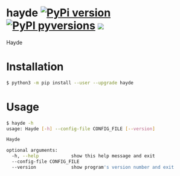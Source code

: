 # hayde [![PyPi version](https://img.shields.io/pypi/v/hayde.svg)](https://pypi.python.org/pypi/hayde/) [![PyPI pyversions](https://img.shields.io/pypi/pyversions/hayde.svg)](https://pypi.python.org/pypi/hayde/) [![](https://img.shields.io/gitlab/license/f9n/hayde.svg)](https://gitlab.com/f9n/hayde/blob/master/LICENSE)

Hayde

# Installation

```bash
$ python3 -m pip install --user --upgrade hayde
```

# Usage

```bash
$ hayde -h
usage: Hayde [-h] --config-file CONFIG_FILE [--version]

Hayde

optional arguments:
  -h, --help            show this help message and exit
  --config-file CONFIG_FILE
  --version             show program's version number and exit
```
